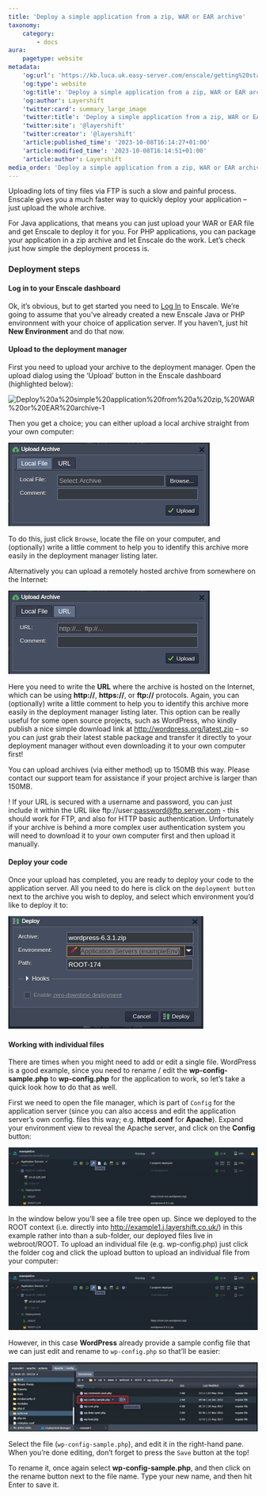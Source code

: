 ```yaml
---
title: 'Deploy a simple application from a zip, WAR or EAR archive'
taxonomy:
    category:
        - docs
aura:
    pagetype: website
metadata:
    'og:url': 'https://kb.luca.uk.easy-server.com/enscale/getting%20started/deploy-a-simple-application-from-a-zip-war-or-ear-archive'
    'og:type': website
    'og:title': 'Deploy a simple application from a zip, WAR or EAR archive |  Layershift KB'
    'og:author': Layershift
    'twitter:card': summary_large_image
    'twitter:title': 'Deploy a simple application from a zip, WAR or EAR archive |  Layershift KB'
    'twitter:site': '@layershift'
    'twitter:creator': '@layershift'
    'article:published_time': '2023-10-08T16:14:27+01:00'
    'article:modified_time': '2023-10-08T16:14:51+01:00'
    'article:author': Layershift
media_order: 'Deploy a simple application from a zip, WAR or EAR archive-5.png,Deploy a simple application from a zip, WAR or EAR archive-7.png,Deploy a simple application from a zip, WAR or EAR archive-4.png,Deploy a simple application from a zip, WAR or EAR archive-3.png,Deploy a simple application from a zip, WAR or EAR archive-2.png,Deploy a simple application from a zip, WAR or EAR archive-6.png,Deploy a simple application from a zip, WAR or EAR archive-7.png'
---
```


Uploading lots of tiny files via FTP is such a slow and painful process. Enscale gives you a much faster way to quickly deploy your application – just upload the whole archive.

For Java applications, that means you can just upload your WAR or EAR file and get Enscale to deploy it for you. For PHP applications, you can package your application in a zip archive and let Enscale do the work. Let’s check just how simple the deployment process is.

### Deployment steps

#### Log in to your Enscale dashboard

Ok, it’s obvious, but to get started you need to [Log In](https://app.enscale.cloud/) to Enscale. We’re going to assume that you’ve already created a new Enscale Java or PHP environment with your choice of application server. If you haven’t, just hit **New Environment**  and do that now.

#### Upload to the deployment manager

First you need to upload your archive to the deployment manager. Open the upload dialog using the ‘Upload’ button in the Enscale dashboard (highlighted below):

![Deploy%20a%20simple%20application%20from%20a%20zip,%20WAR%20or%20EAR%20archive-1](Deploy%20a%20simple%20application%20from%20a%20zip,%20WAR%20or%20EAR%20archive-1.png "Deploy%20a%20simple%20application%20from%20a%20zip,%20WAR%20or%20EAR%20archive-1")

Then you get a choice; you can either upload a local archive straight from your own computer:

![Deploy%20a%20simple%20application%20from%20a%20zip,%20WAR%20or%20EAR%20archive-2](Deploy%20a%20simple%20application%20from%20a%20zip,%20WAR%20or%20EAR%20archive-2.png "Deploy%20a%20simple%20application%20from%20a%20zip,%20WAR%20or%20EAR%20archive-2")

To do this, just click `Browse`, locate the file on your computer, and (optionally) write a little comment to help you to identify this archive more easily in the deployment manager listing later.

Alternatively you can upload a remotely hosted archive from somewhere on the Internet:

![Deploy%20a%20simple%20application%20from%20a%20zip,%20WAR%20or%20EAR%20archive-3](Deploy%20a%20simple%20application%20from%20a%20zip,%20WAR%20or%20EAR%20archive-3.png "Deploy%20a%20simple%20application%20from%20a%20zip,%20WAR%20or%20EAR%20archive-3")

Here you need to write the **URL** where the archive is hosted on the Internet, which can be using **http://**, **https://**, or **ftp://** protocols. Again, you can (optionally) write a little comment to help you to identify this archive more easily in the deployment manager listing later. This option can be really useful for some open source projects, such as WordPress, who kindly publish a nice simple download link at http://wordpress.org/latest.zip – so you can just grab their latest stable package and transfer it directly to your deployment manager without even downloading it to your own computer first!

You can upload archives (via either method) up to 150MB this way. Please contact our support team for assistance if your project archive is larger than 150MB.

! If your URL is secured with a username and password, you can just include it within the URL like ftp://user:password@ftp.server.com - this should work for FTP, and also for HTTP basic authentication. Unfortunately if your archive is behind a more complex user authentication system you will need to download it to your own computer first and then upload it manually.

#### Deploy your code

Once your upload has completed, you are ready to deploy your code to the application server. All you need to do here is click on the `deployment button` next to the archive you wish to deploy, and select which environment you’d like to deploy it to:

![Deploy%20a%20simple%20application%20from%20a%20zip,%20WAR%20or%20EAR%20archive-4](Deploy%20a%20simple%20application%20from%20a%20zip,%20WAR%20or%20EAR%20archive-4.png "Deploy%20a%20simple%20application%20from%20a%20zip,%20WAR%20or%20EAR%20archive-4")

#### Working with individual files

There are times when you might need to add or edit a single file. WordPress is a good example, since you need to rename / edit the **wp-config-sample.php** to **wp-config.php** for the application to work, so let’s take a quick look how to do that as well.

First we need to open the file manager, which is part of `Config` for the application server (since you can also access and edit the application server’s own config. files this way; e.g. **httpd.conf** for **Apache**). Expand your environment view to reveal the Apache server, and click on the **Config** button:

![Deploy%20a%20simple%20application%20from%20a%20zip,%20WAR%20or%20EAR%20archive-5](Deploy%20a%20simple%20application%20from%20a%20zip,%20WAR%20or%20EAR%20archive-5.png "Deploy%20a%20simple%20application%20from%20a%20zip,%20WAR%20or%20EAR%20archive-5")

In the window below you’ll see a file tree open up. Since we deployed to the ROOT context (i.e. directly into http://example1.j.layershift.co.uk/) in this example rather into than a sub-folder, our deployed files live in webroot/ROOT. To upload an individual file (e.g. wp-config.php) just click the folder cog and click the upload button to upload an individual file from your computer:

![Deploy%20a%20simple%20application%20from%20a%20zip,%20WAR%20or%20EAR%20archive-6](Deploy%20a%20simple%20application%20from%20a%20zip,%20WAR%20or%20EAR%20archive-6.png "Deploy%20a%20simple%20application%20from%20a%20zip,%20WAR%20or%20EAR%20archive-6")

However, in this case **WordPress** already provide a sample config file that we can just edit and rename to `wp-config.php` so that’ll be easier:

![Deploy%20a%20simple%20application%20from%20a%20zip,%20WAR%20or%20EAR%20archive-7](Deploy%20a%20simple%20application%20from%20a%20zip,%20WAR%20or%20EAR%20archive-7.png "Deploy%20a%20simple%20application%20from%20a%20zip,%20WAR%20or%20EAR%20archive-7")

Select the file (`wp-config-sample.php`), and edit it in the right-hand pane. When you’re done editing, don’t forget to press the `Save` button at the top!

To rename it, once again select **wp-config-sample.php**, and then click on the rename button next to the file name. Type your new name, and then hit Enter to save it.